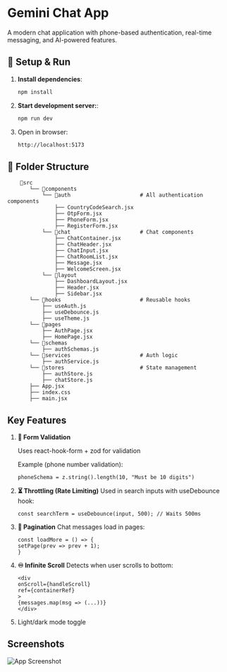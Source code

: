 
# Gemini Chat App

A modern chat application with phone-based authentication, real-time messaging, and AI-powered features.








## 🚀 Setup & Run

1. **Install dependencies**:
    ```bash
    npm install
    ```
2. **Start development server:**:
    ```bash
    npm run dev
    ```
3. Open in browser:
    ```bash
    http://localhost:5173
    ```


 ## 📁 Folder Structure

 ``` 
     📁src
        └── 📁components
            └── 📁auth                      # All authentication components
                ├── CountryCodeSearch.jsx
                ├── OtpForm.jsx
                ├── PhoneForm.jsx
                ├── RegisterForm.jsx
            └── 📁chat                      # Chat components
                ├── ChatContainer.jsx
                ├── ChatHeader.jsx
                ├── ChatInput.jsx
                ├── ChatRoomList.jsx
                ├── Message.jsx
                ├── WelcomeScreen.jsx
            └── 📁layout
                ├── DashboardLayout.jsx
                ├── Header.jsx
                ├── Sidebar.jsx
        └── 📁hooks                         # Reusable hooks
            ├── useAuth.js
            ├── useDebounce.js
            ├── useTheme.js
        └── 📁pages
            ├── AuthPage.jsx
            ├── HomePage.jsx
        └── 📁schemas
            ├── authSchemas.js
        └── 📁services                      # Auth logic
            ├── authService.js
        └── 📁stores                        # State management
            ├── authStore.js
            ├── chatStore.js
        ├── App.jsx
        ├── index.css
        ├── main.jsx 
 ```






## Key Features


1. **🔐 Form Validation**
    
    Uses react-hook-form + zod for validation
    
    Example (phone number validation):

    ```
    phoneSchema = z.string().length(10, "Must be 10 digits")
    ```

2. **⏳ Throttling (Rate Limiting)**
Used in search inputs with useDebounce hook:

    ```
    const searchTerm = useDebounce(input, 500); // Waits 500ms
    ```
3. **📜 Pagination**
Chat messages load in pages:

    ```
    const loadMore = () => {
    setPage(prev => prev + 1);
    }
    ```

4. **♾️ Infinite Scroll**
Detects when user scrolls to bottom:
    ```
    <div 
    onScroll={handleScroll}
    ref={containerRef}
    >
    {messages.map(msg => (...))}
    </div>
    ```

5. Light/dark mode toggle



## Screenshots

![App Screenshot](https://via.placeholder.com/468x300?text=App+Screenshot+Here)

